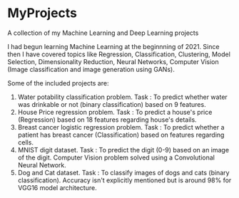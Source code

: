 # MyProjects
A collection of my Machine Learning and Deep Learning projects

I had begun learning Machine Learning at the beginnning of 2021. Since then I have covered topics like Regression, Classification, Clustering, Model Selection, Dimensionality Reduction, Neural Networks, Computer Vision (Image classification and image generation using GANs).

Some of the included projects are:
1. Water potability classification problem. Task : To predict whether water was drinkable or not (binary classification) based on 9 features.
2. House Price regression problem. Task : To predict a house's price (Regression) based on 18 features regarding house's details.
3. Breast cancer logistic regression problem. Task : To predict whether a patient has breast cancer (Classification) based on features regarding cells.
4. MNIST digit dataset. Task : To predict the digit (0-9) based on an image of the digit. Computer Vision problem solved using a Convolutional Neural Network.
5. Dog and Cat dataset. Task : To classify images of dogs and cats (binary classification). Accuracy isn't explicitly mentioned but is around 98% for VGG16 model architecture.
   
